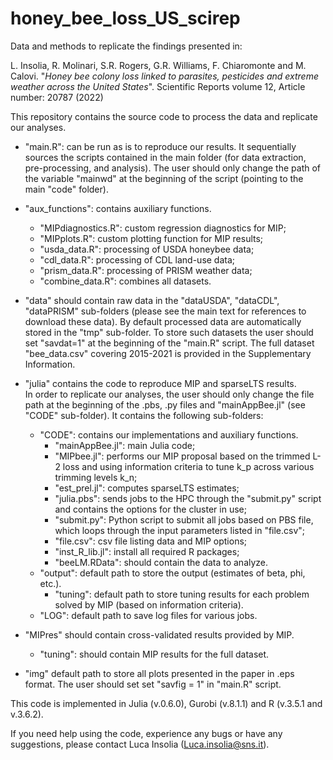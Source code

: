 # honey_bee_loss_US_scirep

Data and methods to replicate the findings presented in:

L. Insolia, R. Molinari, S.R. Rogers, G.R. Williams, F. Chiaromonte and M. Calovi.
"*Honey bee colony loss linked to parasites, pesticides and extreme weather across the United States*".
Scientific Reports volume 12, Article number: 20787 (2022)

This repository contains the source code to process the data and replicate our analyses. 

- "main.R": can be run as is to reproduce our results. 
It sequentially sources the scripts contained in the main folder (for data extraction, pre-processing, and analysis).
The user should only change the path of the variable "mainwd" at the beginning of the script (pointing to the main "code" folder).

- "aux_functions": contains auxiliary functions.
    - "MIPdiagnostics.R": custom regression diagnostics for MIP;
    - "MIPplots.R": custom plotting function for MIP results;
    - "usda_data.R": processing of USDA honeybee data;
    - "cdl_data.R": processing of CDL land-use data;
    - "prism_data.R": processing of PRISM weather data;
    - "combine_data.R": combines all datasets.

- "data" should contain raw data in the "dataUSDA", "dataCDL", "dataPRISM" sub-folders (please see the main text for references to download these data).
By default processed data are automatically stored in the "tmp" sub-folder.
To store such datasets the user should set "savdat=1" at the beginning of the "main.R" script.
The full dataset "bee_data.csv" covering 2015-2021 is provided in the Supplementary Information.

- "julia" contains the code to reproduce MIP and sparseLTS results.  
In order to replicate our analyses, the user should only change the file path at the beginning of the .pbs, .py files and "mainAppBee.jl" (see "CODE" sub-folder).
It contains the following sub-folders:
    - "CODE": contains our implementations and auxiliary functions.
        - "mainAppBee.jl": main Julia code;
        - "MIPbee.jl": performs our MIP proposal based on the trimmed L-2 loss and using information criteria to tune k_p across various trimming levels k_n;
        - "est_prel.jl": computes sparseLTS estimates;
        - "julia.pbs": sends jobs to the HPC through the "submit.py" script and contains the options for the cluster in use;
        - "submit.py": Python script to submit all jobs based on PBS file, which loops through the input parameters listed in "file.csv";
        - "file.csv": csv file listing data and MIP options;
        - "inst_R_lib.jl": install all required R packages;
        - "beeLM.RData": should contain the data to analyze.
    - "output": default path to store the output (estimates of beta, phi, etc.).
        - "tuning": default path to store tuning results for each problem solved by MIP (based on information criteria).
    - "LOG": default path to save log files for various jobs.

- "MIPres" should contain cross-validated results provided by MIP. 
    - "tuning": should contain MIP results for the full dataset.

- "img" default path to store all plots presented in the paper in .eps format.
The user should set set "savfig = 1" in "main.R" script.

This code is implemented in Julia (v.0.6.0), Gurobi (v.8.1.1) and R (v.3.5.1 and v.3.6.2).

If you need help using the code, experience any bugs or have any suggestions, please contact Luca Insolia (Luca.insolia@sns.it).
